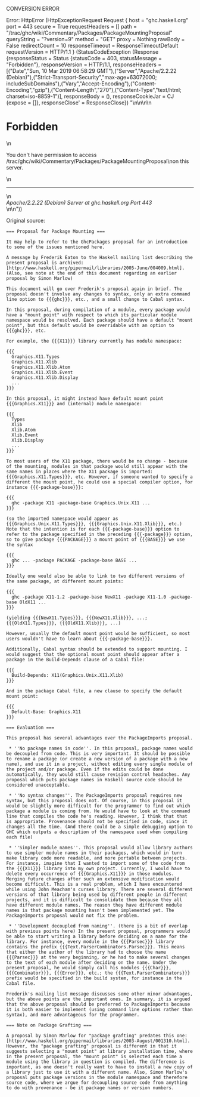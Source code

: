 CONVERSION ERROR

Error: HttpError (HttpExceptionRequest Request {
  host                 = "ghc.haskell.org"
  port                 = 443
  secure               = True
  requestHeaders       = []
  path                 = "/trac/ghc/wiki/Commentary/Packages/PackageMountingProposal"
  queryString          = "?version=9"
  method               = "GET"
  proxy                = Nothing
  rawBody              = False
  redirectCount        = 10
  responseTimeout      = ResponseTimeoutDefault
  requestVersion       = HTTP/1.1
}
 (StatusCodeException (Response {responseStatus = Status {statusCode = 403, statusMessage = "Forbidden"}, responseVersion = HTTP/1.1, responseHeaders = [("Date","Sun, 10 Mar 2019 06:58:29 GMT"),("Server","Apache/2.2.22 (Debian)"),("Strict-Transport-Security","max-age=63072000; includeSubDomains"),("Vary","Accept-Encoding"),("Content-Encoding","gzip"),("Content-Length","270"),("Content-Type","text/html; charset=iso-8859-1")], responseBody = (), responseCookieJar = CJ {expose = []}, responseClose' = ResponseClose}) "<!DOCTYPE HTML PUBLIC \"-//IETF//DTD HTML 2.0//EN\">\n<html><head>\n<title>403 Forbidden</title>\n</head><body>\n<h1>Forbidden</h1>\n<p>You don't have permission to access /trac/ghc/wiki/Commentary/Packages/PackageMountingProposal\non this server.</p>\n<hr>\n<address>Apache/2.2.22 (Debian) Server at ghc.haskell.org Port 443</address>\n</body></html>\n"))

Original source:

```trac
=== Proposal for Package Mounting ===

It may help to refer to the GhcPackages proposal for an introduction to some of the issues mentioned here.

A message by Frederik Eaton to the Haskell mailing list describing the present proposal is archived: [http://www.haskell.org/pipermail/libraries/2005-June/004009.html]. (Also, see note at the end of this document regarding an earlier proposal by Simon Marlow)

This document will go over Frederik's proposal again in brief. The proposal doesn't involve any changes to syntax, only an extra command line option to {{{ghc}}}, etc., and a small change to Cabal syntax.

In this proposal, during compilation of a module, every package would have a "mount point" with respect to which its particular module namespace would be resolved. Each package should have a default "mount point", but this default would be overridable with an option to {{{ghc}}}, etc.

For example, the {{{X11}}} library currently has module namespace:

{{{
  Graphics.X11.Types
  Graphics.X11.Xlib
  Graphics.X11.Xlib.Atom
  Graphics.X11.Xlib.Event
  Graphics.X11.Xlib.Display
  ...
}}}

In this proposal, it might instead have default mount point {{{Graphics.X11}}} and (internal) module namespace:

{{{
  Types
  Xlib
  Xlib.Atom
  Xlib.Event
  Xlib.Display
  ...
}}}

To most users of the X11 package, there would be no change - because of the mounting, modules in that package would still appear with the same names in places where the X11 package is imported: {{{Graphics.X11.Types}}}, etc. However, if someone wanted to specify a different the mount point, he could use a special compiler option, for instance {{{-package-base}}}:

{{{
  ghc -package X11 -package-base Graphics.Unix.X11 ...
}}}

(so the imported namespace would appear as {{{Graphics.Unix.X11.Types}}}, {{{Graphics.Unix.X11.Xlib}}}, etc.) Note that the intention is for each {{{-package-base}}} option to refer to the package specified in the preceding {{{-package}}} option, so to give package {{{PACKAGE}}} a mount point of {{{BASE}}} we use the syntax

{{{
  ghc ... -package PACKAGE -package-base BASE ...
}}}

Ideally one would also be able to link to two different versions of the same package, at different mount points:

{{{
  ghc -package X11-1.2 -package-base NewX11 -package X11-1.0 -package-base OldX11 ...
}}}

(yielding {{{NewX11.Types}}}, {{{NewX11.Xlib}}}, ...; {{{OldX11.Types}}}, {{{OldX11.Xlib}}}, ...)

However, usually the default mount point would be sufficient, so most users wouldn't have to learn about {{{-package-base}}}.

Additionally, Cabal syntax should be extended to support mounting. I would suggest that the optional mount point should appear after a package in the Build-Depends clause of a Cabal file:

{{{
  Build-Depends: X11(Graphics.Unix.X11.Xlib)
}}}

And in the package Cabal file, a new clause to specify the default mount point:

{{{
  Default-Base: Graphics.X11
}}}

=== Evaluation ===

This proposal has several advantages over the PackageImports proposal.

 * ''No package names in code''. In this proposal, package names would be decoupled from code. This is very important. It should be possible to rename a package (or create a new version of a package with a new name), and use it in a project, without editing every single module of the project and/or package. Even if the edits could be done automatically, they would still cause revision control headaches. Any proposal which puts package names in Haskell source code should be considered unacceptable.

 * ''No syntax changes''. The PackageImports proposal requires new syntax, but this proposal does not. Of course, in this proposal it would be slightly more difficult for the programmer to find out which package a module is coming from. He would have to look at the command line that compiles the code he's reading. However, I think that that is appropriate. Provenance should not be specified in code, since it changes all the time. (And there could be a simple debugging option to GHC which outputs a description of the namespace used when compiling each file)

 * ''Simpler module names''. This proposal would allow library authors to use simpler module names in their packages, which would in turn make library code more readable, and more portable between projects. For instance, imagine that I wanted to import some of the code from the {{{X11}}} library into my own project. Currently, I would have to delete every occurrence of {{{Graphics.X11}}} in those modules. Merging future changes after such an extensive modification would become difficult. This is a real problem, which I have encountered while using John Meacham's curses library. There are several different versions of that library being used by different people in different projects, and it is difficult to consolidate them because they all have different module names. The reason they have different module names is that package mounting hasn't been implemented yet. The PackageImports proposal would not fix the problem.

 * ''Development decoupled from naming''. (there is a bit of overlap with previous points here) In the present proposal, programmers would be able to start writing a library before deciding on a name for the library. For instance, every module in the {{{Parsec}}} library contains the prefix {{{Text.ParserCombinators.Parsec}}}. This means that either the author of the library had to choose the name {{{Parsec}}} at the very beginning, or he had to make several changes to the text of each module after deciding on the name. Under the present proposal, he would simply call his modules {{{Char}}}, {{{Combinator}}}, {{{Error}}}, etc.; the {{{Text.ParserCombinators}}} prefix would be specified in the build system, for instance in the Cabal file.

Frederik's mailing list message discusses some other minor advantages, but the above points are the important ones. In summary, it is argued that the above proposal should be preferred to PackageImports because it is both easier to implement (using command line options rather than syntax), and more advantageous for the programmer.

=== Note on Package Grafting ===

A proposal by Simon Marlow for "package grafting" predates this one: [http://www.haskell.org/pipermail/libraries/2003-August/001310.html]. However, the "package grafting" proposal is different in that it suggests selecting a "mount point" at library installation time, where in the present proposal, the "mount point" is selected each time a module using the library in question is compiled. The difference is important, as one doesn't really want to have to install a new copy of a library just to use it with a different name. Also, Simon Marlow's proposal puts package versions in the module namespace and therefore source code, where we argue for decoupling source code from anything to do with provenance - be it package names or version numbers.

```
